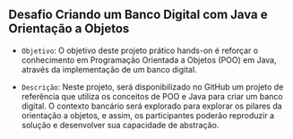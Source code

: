 ## Desafio Criando um Banco Digital com Java e Orientação a Objetos

- `Objetivo`: O objetivo deste projeto prático hands-on é reforçar o conhecimento em Programação Orientada a Objetos (POO) em Java, através da implementação de um banco digital.

- `Descrição`: Neste projeto, será disponibilizado no GitHub um projeto de referência que utiliza os conceitos de POO e Java para criar um banco digital. O contexto bancário será explorado para explorar os pilares da orientação a objetos, e assim, os participantes poderão reproduzir a solução e desenvolver sua capacidade de abstração.
